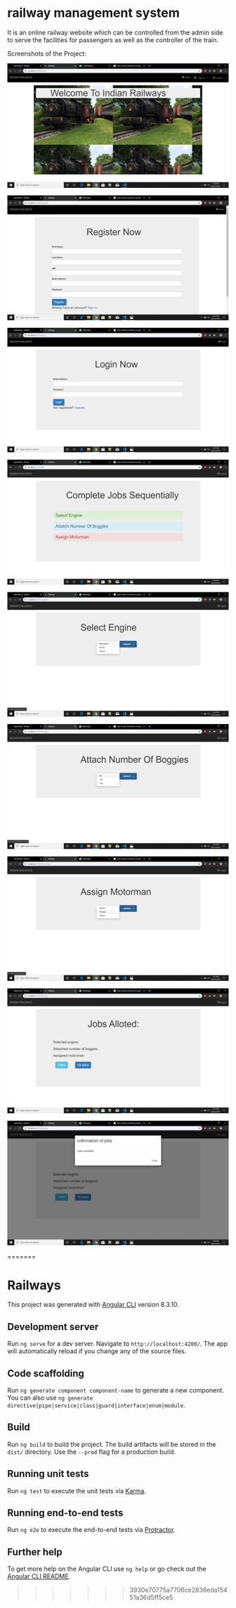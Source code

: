 
# railway management system
  It is an online railway website which can be controlled from the admin side to serve the facilities for passengers as well as the controller of the train.
  
  Screenshots of the Project:
  
  
  ![Screenshot](screenshots/s1.png)

  ![Screenshot](screenshots/s2.png)
    
  ![Screenshot](screenshots/s3.png)
  
  ![Screenshot](screenshots/s4.png)

  ![Screenshot](screenshots/s5.png)

  ![Screenshot](screenshots/s6.png)

  ![Screenshot](screenshots/s7.png)

  ![Screenshot](screenshots/s8.png)

  ![Screenshot](screenshots/s9.png)
  
  




=======
# Railways

This project was generated with [Angular CLI](https://github.com/angular/angular-cli) version 8.3.10.

## Development server

Run `ng serve` for a dev server. Navigate to `http://localhost:4200/`. The app will automatically reload if you change any of the source files.

## Code scaffolding

Run `ng generate component component-name` to generate a new component. You can also use `ng generate directive|pipe|service|class|guard|interface|enum|module`.

## Build

Run `ng build` to build the project. The build artifacts will be stored in the `dist/` directory. Use the `--prod` flag for a production build.

## Running unit tests

Run `ng test` to execute the unit tests via [Karma](https://karma-runner.github.io).

## Running end-to-end tests

Run `ng e2e` to execute the end-to-end tests via [Protractor](http://www.protractortest.org/).

## Further help

To get more help on the Angular CLI use `ng help` or go check out the [Angular CLI README](https://github.com/angular/angular-cli/blob/master/README.md).
>>>>>>> 3930e70775a7706ce2836eda15451a36d5ff5ce5
